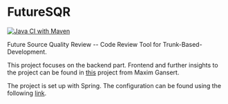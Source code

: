 # FutureSQR

[![Java CI with Maven](https://github.com/rbreunung/FutureSQR-SpringBackend/actions/workflows/maven.yml/badge.svg?branch=master)](https://github.com/rbreunung/FutureSQR-SpringBackend/actions/workflows/maven.yml)

Future Source Quality Review -- Code Review Tool for Trunk-Based-Development.

This project focuses on the backend part. Frontend and further insights to the project can be found in [this](https://github.com/mindscan-de/FutureSQR) project from Maxim Gansert.

The project is set up with Spring. The configuration can be found using the following [link](https://start.spring.io/#!type=maven-project&language=java&platformVersion=3.0.0-RC2&packaging=war&jvmVersion=17&groupId=de.futuresqr.server&artifactId=server&name=FutureSQR%20Server&description=This%20source%20code%20review%20tool%20will%20support%20GIT%20and%20SVN%20in%20a%20lightweight%20process.&packageName=de.futuresqr.server&dependencies=lombok,lombok,devtools,h2,data-jpa,data-jpa,web,security,thymeleaf,validation,data-rest).
